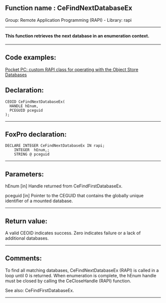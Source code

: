 
## Function name : CeFindNextDatabaseEx
Group: Remote Application Programming (RAPI) - Library: rapi    
***  


#### This function retrieves the next database in an enumeration context.
***  


## Code examples:
[Pocket PC: custom RAPI class for operating with the Object Store Databases](../../samples/sample_445.md)  

## Declaration:
```foxpro  
CEOID CeFindNextDatabaseEx(
  HANDLE hEnum,
  PCEGUID pceguid
);  
```  
***  


## FoxPro declaration:
```foxpro  
DECLARE INTEGER CeFindNextDatabaseEx IN rapi;
	INTEGER  hEnum,;
	STRING @ pceguid  
```  
***  


## Parameters:
hEnum 
[in] Handle returned from CeFindFirstDatabaseEx. 

pceguid 
[in] Pointer to the CEGUID that contains the globally unique identifier of a mounted database.   
***  


## Return value:
A valid CEOID indicates success. Zero indicates failure or a lack of additional databases.  
***  


## Comments:
To find all matching databases, CeFindNextDatabaseEx (RAPI) is called in a loop until 0 is returned. When enumeration is complete, the hEnum handle must be closed by calling the CeCloseHandle (RAPI) function.  
  
See also: CeFindFirstDatabaseEx.  
  
***  

